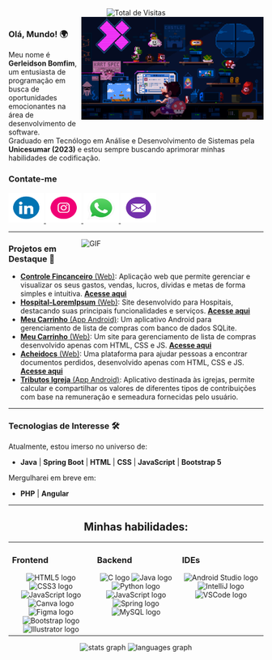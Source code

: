 <div align="center">
  <img src="https://profile-counter.glitch.me/Gerleidson/count.svg" alt="Total de Visitas">
</div>

<img align="right" alt="GIF" src="https://github.com/Gerleidson/Gerleidson/blob/master/gifs/intro.gif" width="360px">

### **Olá, Mundo!** 🌍

Meu nome é **Gerleidson Bomfim**, um entusiasta de programação em busca de oportunidades emocionantes na área de desenvolvimento de software. <br>
Graduado em Tecnólogo em Análise e Desenvolvimento de Sistemas pela **Unicesumar (2023)** e
estou sempre buscando aprimorar minhas habilidades de codificação.

 <h3>Contate-me</h3>
  <a href="https://www.linkedin.com/in/gerleidson" target="_blank">
    <img src="https://github.com/Gerleidson/Gerleidson/blob/master/gifs/linkdin.gif" width="70" height="60" alt="LinkedIn logo">
  </a>
  <a href="https://instagram.com/gerleidson" target="_blank">
    <img src="https://github.com/Gerleidson/Gerleidson/blob/master/gifs/insta1.gif" width="70" height="60" alt="Instagram logo">
  </a>
  <a href="https://api.whatsapp.com/send?phone=+5571992777540" target="_blank">
    <img src="https://github.com/Gerleidson/Gerleidson/blob/master/gifs/whats.gif" width="70" height="60" alt="WhatsApp logo">
  </a>
  <a href="mailto:gerleidson.bomfim@gmail.com" target="_blank">
    <img src="https://github.com/Gerleidson/Gerleidson/blob/master/gifs/mail5.gif" width="70" height="60" alt="Gmail logo">
  </a>


--- 


<img align="right" alt="GIF" src="https://github.com/user-attachments/assets/55b18927-2c24-49dd-89a1-b34165914919" width="360px">


### **Projetos em Destaque** 🚀

- [**Controle Fincanceiro** (Web)](https://github.com/Gerleidson/ControleFinanceiro): Aplicação web que permite gerenciar e visualizar os seus gastos, vendas, lucros, dívidas e metas de forma simples e intuitiva. [**Acesse aqui**](https://controllefinanceiro.vercel.app/)
- [**Hospital-LoremIpsum** (Web)](https://github.com/Gerleidson/Hospital-Promater): Site desenvolvido para Hospitais, destacando suas principais funcionalidades e serviços. [**Acesse aqui**](https://hospital-lorem-ipsum.vercel.app/)
- [**Meu Carrinho** (App Android)](https://github.com/Gerleidson/App-MeuCarrinho): Um aplicativo Android para gerenciamento de lista de compras com banco de dados SQLite.
- [**Meu Carrinho** (Web)](https://github.com/Gerleidson/Meu-Carrinho): Um site para gerenciamento de lista de compras desenvolvido apenas com HTML, CSS e JS. [**Acesse aqui**](https://compra-mensal.vercel.app/)
- [**Acheidocs** (Web)](https://github.com/Gerleidson/AcheiDocs): Uma plataforma para ajudar pessoas a encontrar documentos perdidos, desenvolvido apenas com HTML, CSS e JS. [**Acesse aqui**](https://achei-docs.vercel.app/)
- [**Tributos Igreja** (App Android)](https://github.com/Gerleidson/App-TributosVPB): Aplicativo destinada às igrejas, permite calcular e compartilhar os valores de diferentes tipos de contribuições com base na remuneração e semeadura fornecidas pelo usuário.

---

### **Tecnologias de Interesse** 🛠️

Atualmente, estou imerso no universo de:
  
   * **Java** | **Spring Boot** | **HTML** | **CSS** | **JavaScript** | **Bootstrap 5**

Mergulharei em breve em:

   * **PHP** | **Angular**

---

<div align="center">
 
## Minhas habilidades:  

<table>
  <tr>
    <td valign="top" width="33%">
      <h3>Frontend</h3>
      <div align="center">
        <img src="https://cdn.jsdelivr.net/gh/devicons/devicon@latest/icons/html5/html5-original.svg" height="40" alt="HTML5 logo">
        <img src="https://cdn.jsdelivr.net/gh/devicons/devicon@latest/icons/css3/css3-original.svg" height="40" alt="CSS3 logo">
        <img src="https://cdn.jsdelivr.net/gh/devicons/devicon/icons/javascript/javascript-original.svg" height="40" alt="JavaScript logo">
        <img src="https://cdn.jsdelivr.net/gh/devicons/devicon/icons/canva/canva-original.svg" height="40" alt="Canva logo">
        <img src="https://cdn.jsdelivr.net/gh/devicons/devicon/icons/figma/figma-original.svg" height="40" alt="Figma logo">
        <img src="https://cdn.jsdelivr.net/gh/devicons/devicon@latest/icons/bootstrap/bootstrap-original.svg" height="40" alt="Bootstrap logo">
        <img src="https://cdn.jsdelivr.net/gh/devicons/devicon/icons/illustrator/illustrator-plain.svg" height="40" alt="Illustrator logo">
      </div>
    </td>
    <td valign="top" width="33%">
      <h3>Backend</h3>
      <div align="center">
        <img src="https://cdn.jsdelivr.net/gh/devicons/devicon/icons/c/c-original.svg" height="40" alt="C logo">
        <img src="https://cdn.jsdelivr.net/gh/devicons/devicon/icons/java/java-original.svg" height="40" alt="Java logo">
        <img src="https://cdn.jsdelivr.net/gh/devicons/devicon/icons/python/python-original.svg" height="40" alt="Python logo">
        <img src="https://cdn.jsdelivr.net/gh/devicons/devicon/icons/javascript/javascript-original.svg" height="40" alt="JavaScript logo">       
        <img src="https://cdn.jsdelivr.net/gh/devicons/devicon/icons/spring/spring-original-wordmark.svg" height="40" alt="Spring logo">
        <img src="https://cdn.jsdelivr.net/gh/devicons/devicon/icons/mysql/mysql-original.svg" height="40" alt="MySQL logo">
      </div>
    </td>
    <td valign="top" width="33%">
      <h3>IDEs</h3>
      <div align="center">
        <img src="https://cdn.jsdelivr.net/gh/devicons/devicon/icons/androidstudio/androidstudio-original.svg" height="40" alt="Android Studio logo">
        <img src="https://cdn.jsdelivr.net/gh/devicons/devicon/icons/intellij/intellij-original.svg" height="40" alt="IntelliJ logo">
        <img src="https://cdn.jsdelivr.net/gh/devicons/devicon/icons/vscode/vscode-original.svg" height="40" alt="VSCode logo">
      </div>
    </td>
  </tr>
</table>

<div align="center">
  <img src="https://github-readme-stats.vercel.app/api?username=Gerleidson&hide_title=false&hide_rank=false&show_icons=true&include_all_commits=true&count_private=true&disable_animations=false&theme=dracula&locale=en&hide_border=false&order=1" height="125" alt="stats graph">
  <img src="https://github-readme-stats.vercel.app/api/top-langs?username=Gerleidson&locale=en&hide_title=false&layout=compact&card_width=350&langs_count=5&theme=dracula&hide_border=false&order=2" height="125" alt="languages graph">
</div>
